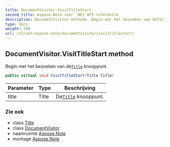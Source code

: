 ```yaml
---
title: DocumentVisitor.VisitTitleStart
second_title: Aspose.Note voor .NET API-referentie
description: DocumentVisitor methode. Begin met het bezoeken van deTitle knooppunt.
type: docs
weight: 240
url: /nl/net/aspose.note/documentvisitor/visittitlestart/
---
```

## DocumentVisitor.VisitTitleStart method

Begin met het bezoeken van de[`Title`](../../title/) knooppunt.

```csharp
public virtual void VisitTitleStart(Title title)
```

| Parameter | Type | Beschrijving |
| --- | --- | --- |
| title | Title | De[`Title`](../../title/) knooppunt. |

### Zie ook

* class [Title](../../title/)
* class [DocumentVisitor](../)
* naamruimte [Aspose.Note](../../documentvisitor/)
* montage [Aspose.Note](../../../)


